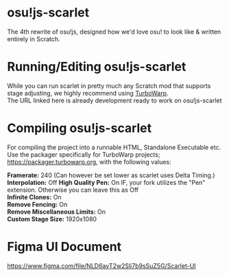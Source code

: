 # osu!js-scarlet
The 4th rewrite of osu!js, designed how we'd love osu! to look like & written entirely in Scratch.
<br>

# Running/Editing osu!js-scarlet
While you can run scarlet in pretty much any Scratch mod that supports stage adjusting, we highly recommend using [TurboWarp](https://turbowarp.org/editor?size=1920x1080&clones=Infinity&offscreen&limitless&fps=240&extension=https://mikedev101.github.io/turbo_networking.js).<br>
The URL linked here is already development ready to work on osu!js-scarlet

# Compiling osu!js-scarlet
For compiling the project into a runnable HTML, Standalone Executable etc. Use the packager specifically for TurboWarp projects; https://packager.turbowarp.org, with the following values:<br>

<b>Framerate:</b> 240 (Can however be set lower as scarlet uses Delta Timing.)<br>
<b>Interpolation:</b> Off
<b>High Quality Pen:</b> On IF, your fork utilizes the "Pen" extension. Otherwise you can leave this as Off<br>
<b>Infinite Clones:</b> On<br>
<b>Remove Fencing:</b> On<br>
<b>Remove Miscellaneous Limits:</b> On<br>
<b>Custom Stage Size:</b> 1920x1080<br>

# Figma UI Document
https://www.figma.com/file/NLD6ayT2w2Sli7b9sSuZ5G/Scarlet-UI
